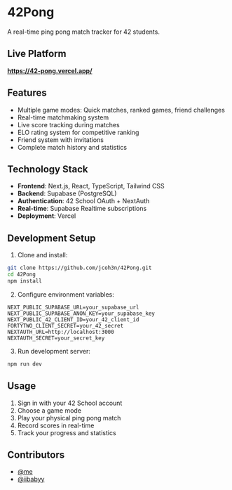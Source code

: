 # 42Pong

A real-time ping pong match tracker for 42 students.

## Live Platform

**https://42-pong.vercel.app/**

## Features

- Multiple game modes: Quick matches, ranked games, friend challenges
- Real-time matchmaking system
- Live score tracking during matches
- ELO rating system for competitive ranking
- Friend system with invitations
- Complete match history and statistics

## Technology Stack

- **Frontend**: Next.js, React, TypeScript, Tailwind CSS
- **Backend**: Supabase (PostgreSQL)
- **Authentication**: 42 School OAuth + NextAuth
- **Real-time**: Supabase Realtime subscriptions
- **Deployment**: Vercel

## Development Setup

1. Clone and install:
```bash
git clone https://github.com/jcoh3n/42Pong.git
cd 42Pong
npm install
```

2. Configure environment variables:
```env
NEXT_PUBLIC_SUPABASE_URL=your_supabase_url
NEXT_PUBLIC_SUPABASE_ANON_KEY=your_supabase_key
NEXT_PUBLIC_42_CLIENT_ID=your_42_client_id
FORTYTWO_CLIENT_SECRET=your_42_secret
NEXTAUTH_URL=http://localhost:3000
NEXTAUTH_SECRET=your_secret_key
```

3. Run development server:
```bash
npm run dev
```

## Usage

1. Sign in with your 42 School account
2. Choose a game mode
3. Play your physical ping pong match
4. Record scores in real-time
5. Track your progress and statistics

## Contributors

- [@me](https://github.com/jcoh3n)
- [@iibabyy](https://github.com/iibabyy)
